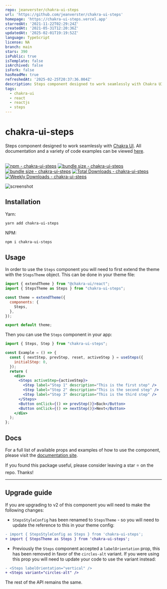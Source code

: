 ```yaml
---
repo: jeanverster/chakra-ui-steps
url: 'https://github.com/jeanverster/chakra-ui-steps'
homepage: 'https://chakra-ui-steps.vercel.app'
starredAt: '2021-11-22T02:29:24Z'
createdAt: '2021-05-31T12:20:36Z'
updatedAt: '2025-02-01T19:19:52Z'
language: TypeScript
license: NA
branch: main
stars: 390
isPublic: true
isTemplate: false
isArchived: false
isFork: false
hasReadMe: true
refreshedAt: '2025-02-25T20:37:36.004Z'
description: Steps component designed to work seamlessly with Chakra UI
tags:
  - chakra-ui
  - react
  - reactjs
  - steps
---
```


<h1 style="font-weight: bold;">
  chakra-ui-steps
</h1>

<span>Steps component designed to work seamlessly with <a href="https://chakra-ui.com/" target="_blank">Chakra UI</a>.</span> <span>All documentation and a variety of code examples can be viewed <a href="https://chakra-ui-steps.vercel.app" target="_blank">here</a>.</span>
<br />
<br />

[![npm - chakra-ui-steps](https://img.shields.io/npm/v/chakra-ui-steps "chakra-ui-steps npm")](https://www.npmjs.com/package/chakra-ui-steps)
[![bundle size - chakra-ui-steps](https://badgen.net/bundlephobia/min/chakra-ui-steps)](https://bundlephobia.com/result?p=chakra-ui-steps)
[![bundle size - chakra-ui-steps](https://badgen.net/bundlephobia/minzip/chakra-ui-steps)](https://bundlephobia.com/result?p=chakra-ui-steps)
[![Total Downloads - chakra-ui-steps](https://badgen.net/npm/dt/chakra-ui-steps?color=blue "chakra-ui-steps npm downloads")](https://www.npmjs.com/package/chakra-ui-steps)
[![Weekly Downloads - chakra-ui-steps](https://badgen.net/npm/dw/chakra-ui-steps?color=blue "chakra-ui-steps npm weekly downloads")](https://www.npmjs.com/package/chakra-ui-steps)

![screenshot](https://i.imgur.com/4NDju8N.png)

## Installation

Yarn:

```bash
yarn add chakra-ui-steps
```

NPM:

```bash
npm i chakra-ui-steps
```

## Usage

In order to use the `Steps` component you will need to first extend the theme with the `StepsTheme` object. This can be done in your theme file:

```jsx
import { extendTheme } from "@chakra-ui/react";
import { StepsTheme as Steps } from "chakra-ui-steps";

const theme = extendTheme({
  components: {
    Steps,
  },
});

export default theme;
```

Then you can use the `Steps` component in your app:

```jsx
import { Steps, Step } from "chakra-ui-steps";

const Example = () => {
  const { nextStep, prevStep, reset, activeStep } = useSteps({
    initialStep: 0,
  });
  return (
    <div>
      <Steps activeStep={activeStep}>
        <Step label="Step 1" description="This is the first step" />
        <Step label="Step 2" description="This is the second step" />
        <Step label="Step 3" description="This is the third step" />
      </Steps>
      <Button onClick={() => prevStep()}>Back</Button>
      <Button onClick={() => nextStep()}>Next</Button>
    </div>
  );
};
```

## Docs

For a full list of available props and examples of how to use the component, please visit the <a href="https://chakra-ui-steps.vercel.app" target="_blank">documentation site</a>.

If you found this package useful, please consider leaving a star ⭐️ on the repo. Thanks!

<hr />

## Upgrade guide

If you are upgrading to v2 of this component you will need to make the following changes:

- `StepsStyleConfig` has been renamed to `StepsTheme` - so you will need to update the reference to this in your theme config:

```diff
- import { StepsStyleConfig as Steps } from 'chakra-ui-steps';
+ import { StepsTheme as Steps } from 'chakra-ui-steps';
```

- Previously the `Steps` component accepted a `labelOrientation` prop, this has been removed in favor of the `circles-alt` variant. If you were using this prop you will need to update your code to use the variant instead:

```diff
- <Steps labelOrientation="vertical" />
+ <Steps variant="circles-alt" />
```

The rest of the API remains the same.
